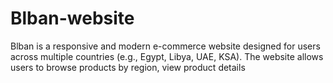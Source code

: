 # Blban-website
Blban is a responsive and modern e-commerce website designed for users across multiple countries (e.g., Egypt, Libya, UAE, KSA). The website allows users to browse products by region, view product details
